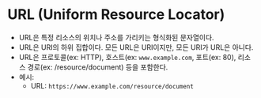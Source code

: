 # URL (Uniform Resource Locator)

- URL은 특정 리소스의 위치나 주소를 가리키는 형식화된 문자열이다.
- URL은 URI의 하위 집합이다. 모든 URL은 URI이지만, 모든 URI가 URL은 아니다.
- URL은 프로토콜(ex: HTTP), 호스트(ex: `www.example.com`, 포트(ex: 80), 리소스 경로(ex: /resource/document) 등을 포함한다.
- 예시:
    - URL: `https://www.example.com/resource/document`